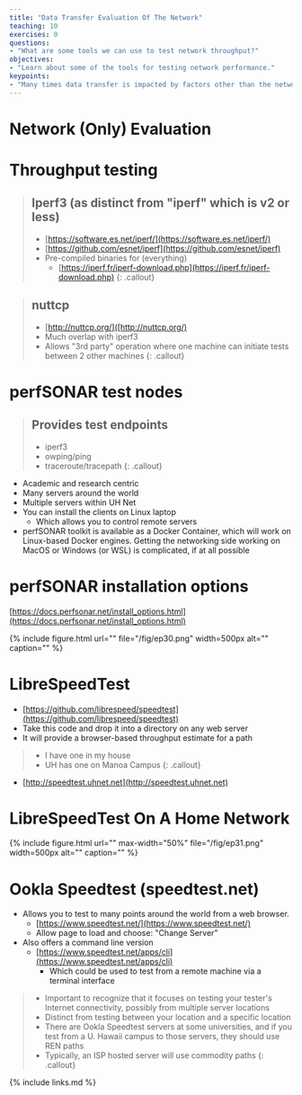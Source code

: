 ```yaml
---
title: "Data Transfer Evaluation Of The Network"
teaching: 10
exercises: 0
questions:
- "What are some tools we can use to test network throughput?"
objectives:
- "Learn about some of the tools for testing network performance."
keypoints:
- "Many times data transfer is impacted by factors other than the networks, but it helps to know how to test the network."
---
```


# Network (Only) Evaluation

# Throughput testing

> ##  Iperf3 (as distinct from "iperf" which is v2 or less)
> 
>  * [https://software.es.net/iperf/](https://software.es.net/iperf/)
>  * [https://github.com/esnet/iperf](https://github.com/esnet/iperf)
>  * Pre-compiled binaries for (everything)
>    * [https://iperf.fr/iperf-download.php](https://iperf.fr/iperf-download.php)
{: .callout}

> ## nuttcp
> 
>  * [http://nuttcp.org/]([http://nuttcp.org/)
>  * Much overlap with iperf3
>  * Allows "3rd party" operation where one machine can initiate tests between 2 other machines
{: .callout}

# perfSONAR test nodes

> ## Provides test endpoints
> 
>  * iperf3
>  * owping/ping
>  * traceroute/tracepath
{: .callout}

* Academic and research centric
* Many servers around the world
* Multiple servers within UH Net
* You can install the clients on Linux laptop
  * Which allows you to control remote servers
* perfSONAR toolkit is available as a Docker Container\, which will work on Linux\-based Docker engines\. Getting the networking side working on MacOS or Windows \(or WSL\) is complicated\, if at all possible

# perfSONAR installation options

[https://docs.perfsonar.net/install_options.html](https://docs.perfsonar.net/install_options.html)

{% include figure.html url="" 
   file="/fig/ep30.png" width=500px alt="" caption="" %}

# LibreSpeedTest

* [https://github.com/librespeed/speedtest](https://github.com/librespeed/speedtest)
* Take this code and drop it into a directory on any web server
* It will provide a browser-based throughput estimate for a path

>
>* I have one in my house
>* UH has one on Manoa Campus
{: .callout}

 * [http://speedtest.uhnet.net](http://speedtest.uhnet.net)

# LibreSpeedTest On A Home Network

{% include figure.html url="" max-width="50%"
   file="/fig/ep31.png" width=500px alt="" caption="" %}

# Ookla Speedtest (speedtest.net)

* Allows you to test to many points around the world from a web browser\.
  * [https://www.speedtest.net/](https://www.speedtest.net/)
  * Allow page to load and choose: "Change Server"
* Also offers a command line version
  * [https://www.speedtest.net/apps/cli](https://www.speedtest.net/apps/cli)
    * Which could be used to test from a remote machine via a terminal interface
>
>* Important to recognize that it focuses on testing your tester's Internet connectivity, possibly from multiple server locations
>* Distinct from testing between your location and a specific location
>* There are Ookla Speedtest servers at some universities, and if you test from a U. Hawaii campus to those servers, they should use REN paths
>* Typically, an ISP hosted server will use commodity paths
{: .callout}

{% include links.md %}

